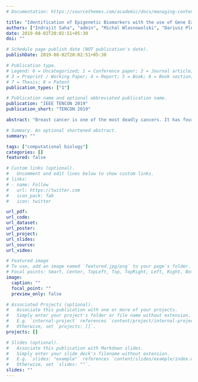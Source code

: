 ```yaml
---
# Documentation: https://sourcethemes.com/academic/docs/managing-content/

title: "Identification of Epigenetic Biomarkers with the use of Gene Expression and DNA Methylation for Breast Cancer Subtypes"
authors: ["Indrajit Saha", "admin", "Michal Wlasnowolski", "Dariusz Plewczynski"]
date: 2019-08-02T20:02:51+05:30
doi: ""

# Schedule page publish date (NOT publication's date).
publishDate: 2019-08-02T20:02:51+05:30

# Publication type.
# Legend: 0 = Uncategorized; 1 = Conference paper; 2 = Journal article;
# 3 = Preprint / Working Paper; 4 = Report; 5 = Book; 6 = Book section;
# 7 = Thesis; 8 = Patent
publication_types: ["1"]

# Publication name and optional abbreviated publication name.
publication: "IEEE TENCON 2019"
publication_short: "TENCON 2019"

abstract: "Breast cancer is one of the most deadly cancers. It has four subtypes: Luminal A (LA), Luminal B (LB),  HER2-enriched (HER2-E) and Basal-like (BL). For the cause of breast cancer subtypes, there are different genetic and epigenetic factors involved in its progression and susceptibility. Thus, the identification of genetic and/or epigenetic biomarkers can be helpful to understand the biological mechanisms better and to improve the diagnostic processes of this disease and its subtypes. Hence, this fact motivated us to investigate the epigenetic factor, such as DNA Methylation, with the integration of gene expression in order to find epigenetic biomarkers for breast cancer subtypes. In this regard, first, we identified set of up and down regulated genes for each subtype using differential analysis. Thereafter, regression based feature ranking problem is formed in order to find the DNA Methylation site that is mostly responsible for the change in expression of a gene, which is considered as an epigenetic biomarker. A bagging integrated ensemble of decision trees is used for the same. The results of top ten up and down regulated genes and their corresponding most significant DNA Methylation sites are reported for breast cancer subtypes. Moreover, these genes are validated visually by means of survival and expression plots, showing TF-Gene-DNA Methylation interactions, Protein-Protein interaction network, KEGG pathway and GO enrichment analysis. The results show that top differentially expressed up and down regulated genes viz. MMP11, NUF2, EXO1, HJURP,  HOXA4, SYNM, CAV1 and COL4A3BP in breast cancer subtypes may change their expression because of DNA Methylation sites viz. cg22418565, cg26029744, cg24741598, cg04550103, cg25952581, cg02109162, cg18498156 and cg04985097 respectively."

# Summary. An optional shortened abstract.
summary: ""

tags: ["computational biology"]
categories: []
featured: false

# Custom links (optional).
#   Uncomment and edit lines below to show custom links.
# links:
# - name: Follow
#   url: https://twitter.com
#   icon_pack: fab
#   icon: twitter

url_pdf:
url_code:
url_dataset:
url_poster:
url_project:
url_slides:
url_source:
url_video:

# Featured image
# To use, add an image named `featured.jpg/png` to your page's folder. 
# Focal points: Smart, Center, TopLeft, Top, TopRight, Left, Right, BottomLeft, Bottom, BottomRight.
image:
  caption: ""
  focal_point: ""
  preview_only: false

# Associated Projects (optional).
#   Associate this publication with one or more of your projects.
#   Simply enter your project's folder or file name without extension.
#   E.g. `internal-project` references `content/project/internal-project/index.md`.
#   Otherwise, set `projects: []`.
projects: []

# Slides (optional).
#   Associate this publication with Markdown slides.
#   Simply enter your slide deck's filename without extension.
#   E.g. `slides: "example"` references `content/slides/example/index.md`.
#   Otherwise, set `slides: ""`.
slides: ""
---
```

